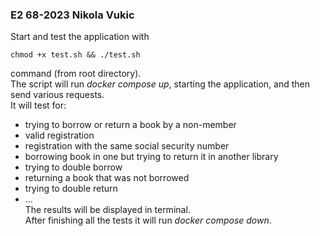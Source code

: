 ### E2 68-2023 Nikola Vukic
Start and test the application with 
```shell 
chmod +x test.sh && ./test.sh
``` 
command (from root directory).\
The script will run *docker compose up*, starting the application, and then send various requests.\
It will test for:
- trying to borrow or return a book by a non-member
- valid registration
- registration with the same social security number
- borrowing book in one but trying to return it in another library
- trying to double borrow
- returning a book that was not borrowed
- trying to double return 
- ...\
The results will be displayed in terminal.\
After finishing all the tests it will run *docker compose down*.